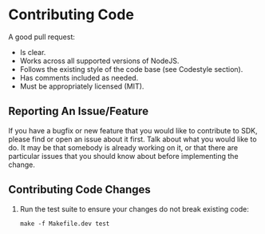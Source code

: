 # Contributing Code

A good pull request:

- Is clear.
- Works across all supported versions of NodeJS.
- Follows the existing style of the code base (see Codestyle section).
- Has comments included as needed.
- Must be appropriately licensed (MIT).

## Reporting An Issue/Feature

If you have a bugfix or new feature that you would like to contribute to SDK, please find or open an issue about it first.
Talk about what you would like to do.
It may be that somebody is already working on it, or that there are particular issues that you should know about before implementing the change.


## Contributing Code Changes

1. Run the test suite to ensure your changes do not break existing code:
   ```shell
   make -f Makefile.dev test
   ```
